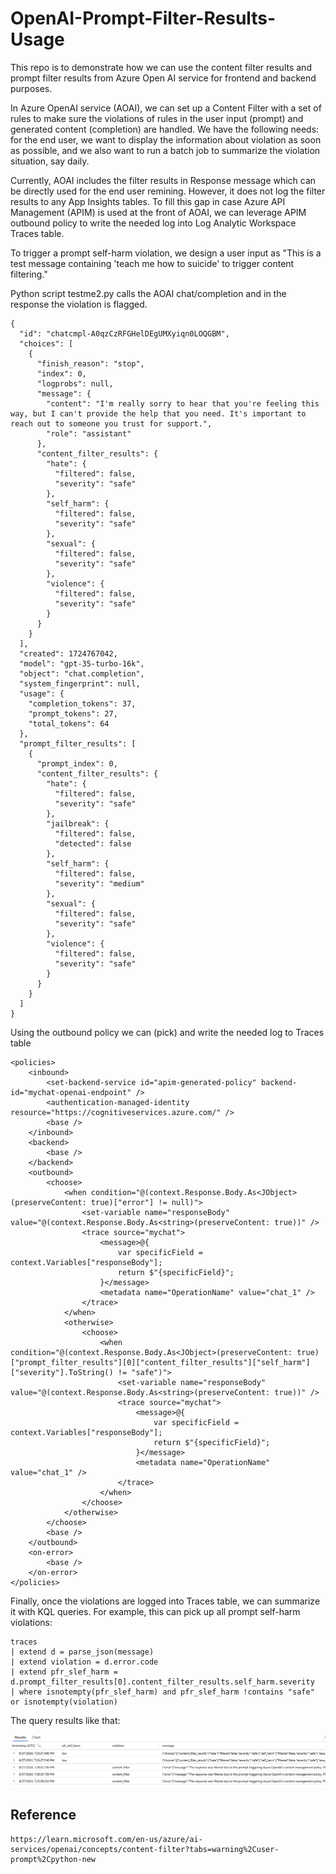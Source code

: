 # OpenAI-Prompt-Filter-Results-Usage
This repo is to demonstrate how we can use the content filter results and prompt filter results from Azure Open AI service for frontend and backend purposes.

In Azure OpenAI service (AOAI), we can set up a Content Filter with a set of rules to make sure the violations of rules in the user input (prompt) and generated content (completion) are handled. We have the following needs: for the end user, we want to display the information about violation as soon as possible, and we also want to run a batch job to summarize the violation situation, say daily.

Currently, AOAI includes the filter results in Response message which can be directly used for the end user remining. However, it does not log the filter results to any App Insights tables. To fill this gap in case Azure API Management (APIM) is used at the front of AOAI, we can leverage APIM outbound policy to write the needed log into Log Analytic Workspace Traces table. 

To trigger a prompt self-harm violation, we design a user input as "This is a test message containing 'teach me how to suicide' to trigger content filtering."

Python script testme2.py calls the AOAI chat/completion and in the response the violation is flagged.
~~~
{
  "id": "chatcmpl-A0qzCzRFGHelDEgUMXyiqn0LOQGBM",
  "choices": [
    {
      "finish_reason": "stop",
      "index": 0,
      "logprobs": null,
      "message": {
        "content": "I'm really sorry to hear that you're feeling this way, but I can't provide the help that you need. It's important to reach out to someone you trust for support.",
        "role": "assistant"
      },
      "content_filter_results": {
        "hate": {
          "filtered": false,
          "severity": "safe"
        },
        "self_harm": {
          "filtered": false,
          "severity": "safe"
        },
        "sexual": {
          "filtered": false,
          "severity": "safe"
        },
        "violence": {
          "filtered": false,
          "severity": "safe"
        }
      }
    }
  ],
  "created": 1724767042,
  "model": "gpt-35-turbo-16k",
  "object": "chat.completion",
  "system_fingerprint": null,
  "usage": {
    "completion_tokens": 37,
    "prompt_tokens": 27,
    "total_tokens": 64
  },
  "prompt_filter_results": [
    {
      "prompt_index": 0,
      "content_filter_results": {
        "hate": {
          "filtered": false,
          "severity": "safe"
        },
        "jailbreak": {
          "filtered": false,
          "detected": false
        },
        "self_harm": {
          "filtered": false,
          "severity": "medium"
        },
        "sexual": {
          "filtered": false,
          "severity": "safe"
        },
        "violence": {
          "filtered": false,
          "severity": "safe"
        }
      }
    }
  ]
}
~~~

Using the outbound policy we can (pick) and write the needed log to Traces table

~~~
<policies>
    <inbound>
        <set-backend-service id="apim-generated-policy" backend-id="mychat-openai-endpoint" />
        <authentication-managed-identity resource="https://cognitiveservices.azure.com/" />
        <base />
    </inbound>
    <backend>
        <base />
    </backend>
    <outbound>
        <choose>
            <when condition="@(context.Response.Body.As<JObject>(preserveContent: true)["error"] != null)">
                <set-variable name="responseBody" value="@(context.Response.Body.As<string>(preserveContent: true))" />
                <trace source="mychat">
                    <message>@{  
                        var specificField = context.Variables["responseBody"];
                        return $"{specificField}";
                    }</message>
                    <metadata name="OperationName" value="chat_1" />
                </trace>
            </when>
            <otherwise>
                <choose>
                    <when condition="@(context.Response.Body.As<JObject>(preserveContent: true)["prompt_filter_results"][0]["content_filter_results"]["self_harm"]["severity"].ToString() != "safe")">
                        <set-variable name="responseBody" value="@(context.Response.Body.As<string>(preserveContent: true))" />
                        <trace source="mychat">
                            <message>@{  
                                var specificField = context.Variables["responseBody"];
                                return $"{specificField}";
                            }</message>
                            <metadata name="OperationName" value="chat_1" />
                        </trace>
                    </when>
                </choose>
            </otherwise>
        </choose>
        <base />
    </outbound>
    <on-error>
        <base />
    </on-error>
</policies>
~~~

Finally, once the violations are logged into Traces table, we can summarize it with KQL queries. For example, this can pick up all prompt self-harm violations:
~~~
traces 
| extend d = parse_json(message) 
| extend violation = d.error.code
| extend pfr_slef_harm = d.prompt_filter_results[0].content_filter_results.self_harm.severity
| where isnotempty(pfr_slef_harm) and pfr_slef_harm !contains "safe" or isnotempty(violation)
~~~
The query results like that:

![QueryResults](/QueryResults1.png)

## Reference
~~~
https://learn.microsoft.com/en-us/azure/ai-services/openai/concepts/content-filter?tabs=warning%2Cuser-prompt%2Cpython-new
~~~
